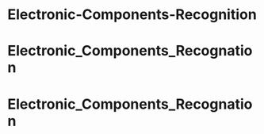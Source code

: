 # Electronic-Components-Recognition
# Electronic_Components_Recognation
# Electronic_Components_Recognation
